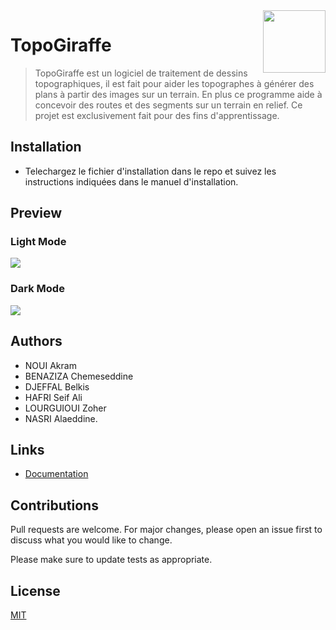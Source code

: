 <img src="Screenshots/logogris.png"  align="right" height="100" />

# TopoGiraffe

>TopoGiraffe est un logiciel de traitement de dessins topographiques, il est fait pour aider les topographes à générer des plans à partir des images sur un terrain. En plus ce programme aide à concevoir des routes et des segments sur un terrain en relief. Ce projet est exclusivement fait pour des fins d'apprentissage.

## Installation

- Telechargez le fichier d'installation dans le repo et suivez les instructions indiquées dans le manuel d'installation.

## Preview
### Light Mode 
![](Screenshots/TopoLight.JPG)
### Dark Mode
![](Screenshots/TopoDark.JPG)


## Authors
- NOUI Akram
- BENAZIZA Chemeseddine 
- DJEFFAL Belkis
- HAFRI Seif Ali 
- LOURGUIOUI Zoher 
- NASRI Alaeddine.

## Links
* [Documentation](https://lourguioui.github.io/TopoGiraffeDocs/)

## Contributions

Pull requests are welcome. For major changes, please open an issue first to discuss what you would like to change.

Please make sure to update tests as appropriate.

## License
[MIT](https://choosealicense.com/licenses/mit/)
